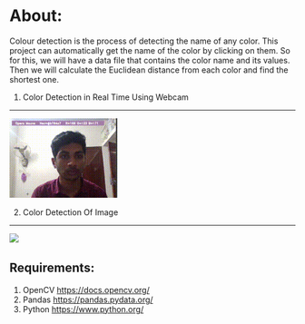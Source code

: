 
About: 
=======
Colour detection is the process of detecting the name of any color.
This project can automatically get the name of the color by clicking on them. 
So for this, we will have a data file that contains the color name and its values. 
Then we will calculate the Euclidean distance from each color and find the shortest one.

1. Color Detection in Real Time Using Webcam
---------------------------------------------

![](Data/Real%20time%20colour%20Detection%20gif.gif)

2. Color Detection Of Image
---------------------------
![](Data/Image%20color%20Detection%20gif.gif)

Requirements:
--------------
1. OpenCV    https://docs.opencv.org/
2. Pandas    https://pandas.pydata.org/
3. Python    https://www.python.org/
